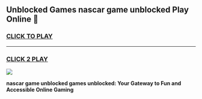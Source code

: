 
## Unblocked Games nascar game unblocked Play Online 👋
<h3>
<a href="https://news.freeplayer.one?title=nascar_game_unblocked&ref=17F">CLICK TO PLAY</a></h3>
<hr>

<h3>
<a href="https://news.freeplayer.one?title=nascar_game_unblocked&ref=17F">CLICK 2 PLAY</a>
  
</h3>

<a href="https://news.freeplayer.one?title=nascar_game_unblocked&ref=17F/"><img src="https://clearcache.store/games.png"></a>


**nascar game unblocked games unblocked: Your Gateway to Fun and Accessible Online Gaming**
